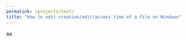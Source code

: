 ```yaml
---
permalink: /projects/test/
title: "How to edit creation/edit/access time of a file on Windows"
---
```

aa
